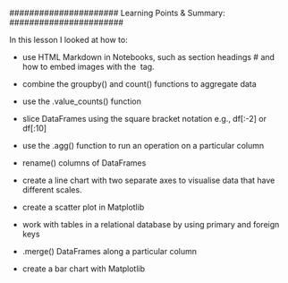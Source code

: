 ###################### Learning Points & Summary: #######################

In this lesson I looked at how to:

- use HTML Markdown in Notebooks, such as section headings # and how to embed images with the <img> tag.

- combine the groupby() and count() functions to aggregate data

- use the .value_counts() function

- slice DataFrames using the square bracket notation e.g., df[:-2] or df[:10]

- use the .agg() function to run an operation on a particular column

- rename() columns of DataFrames

- create a line chart with two separate axes to visualise data that have different scales.

- create a scatter plot in Matplotlib

- work with tables in a relational database by using primary and foreign keys

- .merge() DataFrames along a particular column

- create a bar chart with Matplotlib